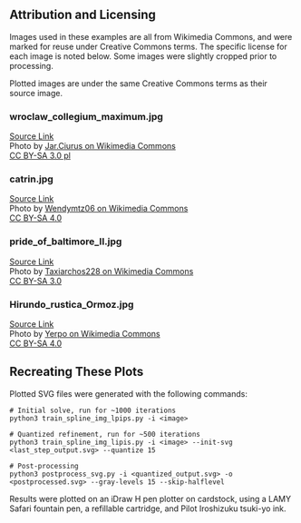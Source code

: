 ## Attribution and Licensing 
Images used in these examples are all from Wikimedia Commons, and were marked for reuse under Creative Commons terms.
The specific license for each image is noted below. Some images were slightly cropped prior to processing. 

Plotted images are under the same Creative Commons terms as their source image. 

### wroclaw_collegium_maximum.jpg
[Source Link](https://commons.wikimedia.org/wiki/Template:Potd/2025-03#/media/File:Wroclaw_-_wieza_Uniwersytetu_Wroclawskiego_z_ksiezycem_w_tle.jpg)<br/>
Photo by [Jar.Ciurus on Wikimedia Commons](https://commons.wikimedia.org/wiki/User:Jar.ciurus)<br/>
[CC BY-SA 3.0 pl](https://creativecommons.org/licenses/by-sa/3.0/pl/)

### catrin.jpg
[Source Link](https://commons.wikimedia.org/wiki/Category:Facepainting#/media/File:Catr%C3%ADn_en_Chapala.jpg)<br/>
Photo by [Wendymtz06 on Wikimedia Commons](https://commons.wikimedia.org/w/index.php?title=User:Wendymtz06)<br/>
[CC BY-SA 4.0](https://creativecommons.org/licenses/by-sa/4.0/)

### pride_of_baltimore_II.jpg
[Source Link](https://commons.wikimedia.org/wiki/Template:Potd/2011-10#/media/File:NS_-_Pride_of_Baltimore_II.jpg)<br/>
Photo by [Taxiarchos228 on Wikimedia Commons](https://de.wikipedia.org/wiki/Benutzer_Diskussion:Taxiarchos228)<br/>
[CC BY-SA 3.0](https://creativecommons.org/licenses/by-sa/3.0/)

### Hirundo_rustica_Ormoz.jpg
[Source Link](https://commons.wikimedia.org/wiki/Commons:Picture_of_the_day#/media/File:Hirundo_rustica_Ormoz.jpg)<br/>
Photo by [Yerpo on Wikimedia Commons](https://commons.wikimedia.org/wiki/User:Yerpo)<br/>
[CC BY-SA 4.0](https://creativecommons.org/licenses/by-sa/4.0/)

## Recreating These Plots
Plotted SVG files were generated with the following commands:

```shell
# Initial solve, run for ~1000 iterations
python3 train_spline_img_lpips.py -i <image>

# Quantized refinement, run for ~500 iterations
python3 train_spline_img_lipis.py -i <image> --init-svg <last_step_output.svg> --quantize 15

# Post-processing
python3 postprocess_svg.py -i <quantized_output.svg> -o <postprocessed.svg> --gray-levels 15 --skip-halflevel
```

Results were plotted on an iDraw H pen plotter on cardstock, using a LAMY Safari fountain pen, a refillable cartridge, 
and Pilot Iroshizuku tsuki-yo ink.
